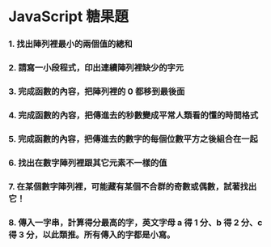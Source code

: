# JavaScript 糖果題

### 1. 找出陣列裡最小的兩個值的總和

### 2. 請寫一小段程式，印出連續陣列裡缺少的字元

### 3. 完成函數的內容，把陣列裡的 0 都移到最後面

### 4. 完成函數的內容，把傳進去的秒數變成平常人類看的懂的時間格式

### 5. 完成函數的內容，把傳進去的數字的每個位數平方之後組合在一起

### 6. 找出在數字陣列裡跟其它元素不一樣的值

### 7. 在某個數字陣列裡，可能藏有某個不合群的奇數或偶數，試著找出它！

### 8. 傳入一字串，計算得分最高的字，英文字母 a 得 1 分、b 得 2 分、c 得 3 分，以此類推。所有傳入的字都是小寫。